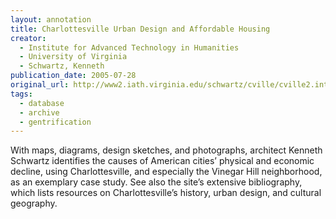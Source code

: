 ```yaml
---
layout: annotation
title: Charlottesville Urban Design and Affordable Housing
creator:
  - Institute for Advanced Technology in Humanities
  - University of Virginia
  - Schwartz, Kenneth
publication_date: 2005-07-28
original_url: http://www2.iath.virginia.edu/schwartz/cville/cville2.introduction.html
tags:
  - database
  - archive
  - gentrification
---
```

With maps, diagrams, design sketches, and photographs, architect Kenneth Schwartz identifies the causes of American cities’ physical and economic decline, using Charlottesville, and especially the Vinegar Hill neighborhood, as an exemplary case study. See also the site’s extensive bibliography, which lists resources on Charlottesville’s history, urban design, and cultural geography.
